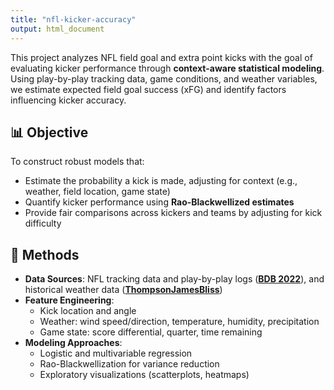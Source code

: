 ```yaml
---
title: "nfl-kicker-accuracy"
output: html_document
---
```


This project analyzes NFL field goal and extra point kicks with the goal of evaluating kicker performance through **context-aware statistical modeling**. Using play-by-play tracking data, game conditions, and weather variables, we estimate expected field goal success (xFG) and identify factors influencing kicker accuracy.

## 📊 Objective

To construct robust models that:
- Estimate the probability a kick is made, adjusting for context (e.g., weather, field location, game state)
- Quantify kicker performance using **Rao-Blackwellized estimates**
- Provide fair comparisons across kickers and teams by adjusting for kick difficulty

## 🧠 Methods

- **Data Sources**: NFL tracking data and play-by-play logs ([**BDB 2022**](https://www.kaggle.com/competitions/nfl-big-data-bowl-2022/data)), and historical weather data ([**ThompsonJamesBliss**](https://github.com/ThompsonJamesBliss/WeatherData))
- **Feature Engineering**:
  - Kick location and angle
  - Weather: wind speed/direction, temperature, humidity, precipitation
  - Game state: score differential, quarter, time remaining
- **Modeling Approaches**:
  - Logistic and multivariable regression
  - Rao-Blackwellization for variance reduction
  - Exploratory visualizations (scatterplots, heatmaps)